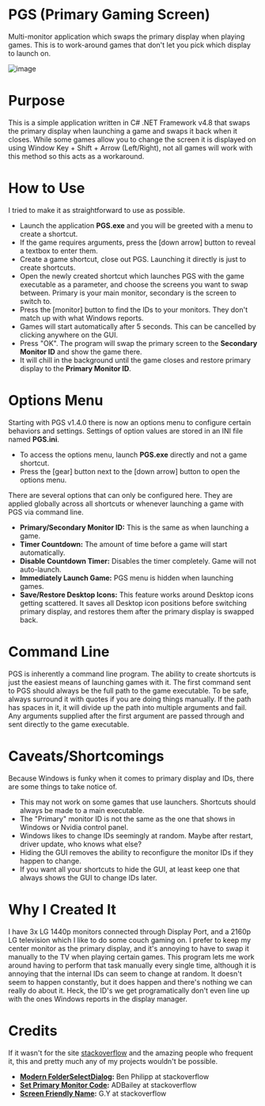 # PGS (Primary Gaming Screen)
Multi-monitor application which swaps the primary display when playing games. This is to work-around games that don't let you pick which display to launch on.

![image](https://github.com/BigheadSMZ/PGS/assets/9309452/80bb4019-1d5d-447e-bfea-51a8577e8102)

# Purpose
This is a simple application written in C# .NET Framework v4.8 that swaps the primary display when launching a game and swaps it back when it closes. While some games allow you to change the screen it is displayed on using Window Key + Shift + Arrow (Left/Right), not all games will work with this method so this acts as a workaround.

# How to Use
I tried to make it as straightforward to use as possible.
- Launch the application **PGS.exe** and you will be greeted with a menu to create a shortcut.
- If the game requires arguments, press the [down arrow] button to reveal a textbox to enter them.
- Create a game shortcut, close out PGS. Launching it directly is just to create shortcuts.
- Open the newly created shortcut which launches PGS with the game executable as a parameter, and choose the screens you want to swap between. Primary is your main monitor, secondary is the screen to switch to.
- Press the [monitor] button to find the IDs to your monitors. They don't match up with what Windows reports.
- Games will start automatically after 5 seconds. This can be cancelled by clicking anywhere on the GUI.
- Press "OK". The program will swap the primary screen to the **Secondary Monitor ID** and show the game there.
- It will chill in the background until the game closes and restore primary display to the **Primary Monitor ID**.

# Options Menu
Starting with PGS v1.4.0 there is now an options menu to configure certain behaviors and settings. Settings of option values are stored in an INI file named **PGS.ini**.
- To access the options menu, launch **PGS.exe** directly and not a game shortcut.
- Press the [gear] button next to the [down arrow] button to open the options menu.

There are several options that can only be configured here. They are applied globally across all shortcuts or whenever launching a game with PGS via command line. 
- **Primary/Secondary Monitor ID:** This is the same as when launching a game.
- **Timer Countdown:** The amount of time before a game will start automatically.
- **Disable Countdown Timer:** Disables the timer completely. Game will not auto-launch.
- **Immediately Launch Game:** PGS menu is hidden when launching games.
- **Save/Restore Desktop Icons:** This feature works around Desktop icons getting scattered. It saves all Desktop icon positions before switching primary display, and restores them after the primary display is swapped back.

# Command Line
PGS is inherently a command line program. The ability to create shortcuts is just the easiest means of launching games with it. The first command sent to PGS should always be the full path to the game executable. To be safe, always surround it with quotes if you are doing things manually. If the path has spaces in it, it will divide up the path into multiple arguments and fail. Any arguments supplied after the first argument are passed through and sent directly to the game executable.

# Caveats/Shortcomings
Because Windows is funky when it comes to primary display and IDs, there are some things to take notice of.
- This may not work on some games that use launchers. Shortcuts should always be made to a main executable.
- The "Primary" monitor ID is not the same as the one that shows in Windows or Nvidia control panel.
- Windows likes to change IDs seemingly at random. Maybe after restart, driver update, who knows what else?
- Hiding the GUI removes the ability to reconfigure the monitor IDs if they happen to change.
- If you want all your shortcuts to hide the GUI, at least keep one that always shows the GUI to change IDs later. 

# Why I Created It
I have 3x LG 1440p monitors connected through Display Port, and a 2160p LG television which I like to do some couch gaming on. I prefer to keep my center monitor as the primary display, and it's annoying to have to swap it manually to the TV when playing certain games. This program lets me work around having to perform that task manually every single time, although it is annoying that the internal IDs can seem to change at random. It doesn't seem to happen constantly, but it does happen and there's nothing we can really do about it. Heck, the ID's we get programatically don't even line up with the ones Windows reports in the display manager.

# Credits
If it wasn't for the site [stackoverflow](https://stackoverflow.com) and the amazing people who frequent it, this and pretty much any of my projects wouldn't be possible.
- **[Modern FolderSelectDialog](https://stackoverflow.com/questions/66823581/use-the-upgraded-folderbrowserdialog-vista-style-in-powershell):** Ben Philipp at stackoverflow
- **[Set Primary Monitor Code](https://stackoverflow.com/questions/195267/use-windows-api-from-c-sharp-to-set-primary-monitor):** ADBailey at stackoverflow
- **[Screen Friendly Name](https://stackoverflow.com/questions/4958683/how-do-i-get-the-actual-monitor-name-as-seen-in-the-resolution-dialog):** G.Y at stackoverflow
